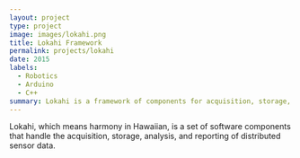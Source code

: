 ```yaml
---
layout: project
type: project
image: images/lokahi.png
title: Lokahi Framework
permalink: projects/lokahi
date: 2015
labels:
  - Robotics
  - Arduino
  - C++
summary: Lokahi is a framework of components for acquisition, storage, andlysis, and reporting of real-time distributed transient data.
---
```


Lokahi, which means harmony in Hawaiian, is a set of software components that handle the acquisition, storage, analysis,
and reporting of distributed sensor data.